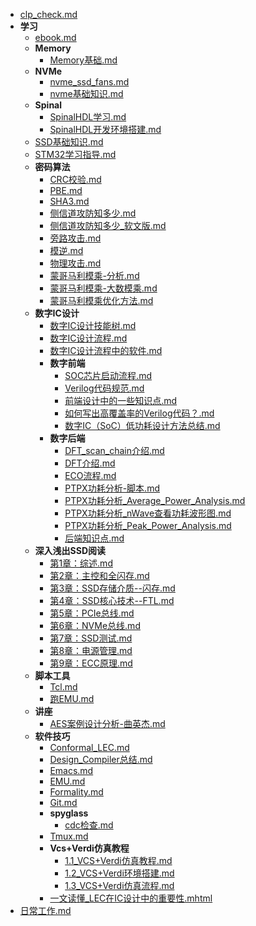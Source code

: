 - [clp_check.md](clp_check.md)
- **学习**
  - [ebook.md](学习\ebook.md)
  - **Memory**
    - [Memory基础.md](学习\Memory\Memory基础.md)
  - **NVMe**
    - [nvme_ssd_fans.md](学习\NVMe\nvme_ssd_fans.md)
    - [nvme基础知识.md](学习\NVMe\nvme基础知识.md)
  - **Spinal**
    - [SpinalHDL学习.md](学习\Spinal\SpinalHDL学习.md)
    - [SpinalHDL开发环境搭建.md](学习\Spinal\SpinalHDL开发环境搭建.md)
  - [SSD基础知识.md](学习\SSD基础知识.md)
  - [STM32学习指导.md](学习\STM32学习指导.md)
  - **密码算法**
    - [CRC校验.md](学习\密码算法\CRC校验.md)
    - [PBE.md](学习\密码算法\PBE.md)
    - [SHA3.md](学习\密码算法\SHA3.md)
    - [侧信道攻防知多少.md](学习\密码算法\侧信道攻防知多少.md)
    - [侧信道攻防知多少_软文版.md](学习\密码算法\侧信道攻防知多少_软文版.md)
    - [旁路攻击.md](学习\密码算法\旁路攻击.md)
    - [模逆.md](学习\密码算法\模逆.md)
    - [物理攻击.md](学习\密码算法\物理攻击.md)
    - [蒙哥马利模乘-分析.md](学习\密码算法\蒙哥马利模乘-分析.md)
    - [蒙哥马利模乘-大数模乘.md](学习\密码算法\蒙哥马利模乘-大数模乘.md)
    - [蒙哥马利模乘优化方法.md](学习\密码算法\蒙哥马利模乘优化方法.md)
  - **数字IC设计**
    - [数字IC设计技能树.md](学习\数字IC设计\数字IC设计技能树.md)
    - [数字IC设计流程.md](学习\数字IC设计\数字IC设计流程.md)
    - [数字IC设计流程中的软件.md](学习\数字IC设计\数字IC设计流程中的软件.md)
    - **数字前端**
      - [SOC芯片启动流程.md](学习\数字IC设计\数字前端\SOC芯片启动流程.md)
      - [Verilog代码规范.md](学习\数字IC设计\数字前端\Verilog代码规范.md)
      - [前端设计中的一些知识点.md](学习\数字IC设计\数字前端\前端设计中的一些知识点.md)
      - [如何写出高覆盖率的Verilog代码？.md](学习\数字IC设计\数字前端\如何写出高覆盖率的Verilog代码？.md)
      - [数字IC（SoC）低功耗设计方法总结.md](学习\数字IC设计\数字前端\数字IC（SoC）低功耗设计方法总结.md)
    - **数字后端**
      - [DFT_scan_chain介绍.md](学习\数字IC设计\数字后端\DFT_scan_chain介绍.md)
      - [DFT介绍.md](学习\数字IC设计\数字后端\DFT介绍.md)
      - [ECO流程.md](学习\数字IC设计\数字后端\ECO流程.md)
      - [PTPX功耗分析-脚本.md](学习\数字IC设计\数字后端\PTPX功耗分析-脚本.md)
      - [PTPX功耗分析_Average_Power_Analysis.md](学习\数字IC设计\数字后端\PTPX功耗分析_Average_Power_Analysis.md)
      - [PTPX功耗分析_nWave查看功耗波形图.md](学习\数字IC设计\数字后端\PTPX功耗分析_nWave查看功耗波形图.md)
      - [PTPX功耗分析_Peak_Power_Analysis.md](学习\数字IC设计\数字后端\PTPX功耗分析_Peak_Power_Analysis.md)
      - [后端知识点.md](学习\数字IC设计\数字后端\后端知识点.md)
  - **深入浅出SSD阅读**
    - [第1章：综述.md](学习\深入浅出SSD阅读\第1章：综述.md)
    - [第2章：主控和全闪存.md](学习\深入浅出SSD阅读\第2章：主控和全闪存.md)
    - [第3章：SSD存储介质--闪存.md](学习\深入浅出SSD阅读\第3章：SSD存储介质--闪存.md)
    - [第4章：SSD核心技术--FTL.md](学习\深入浅出SSD阅读\第4章：SSD核心技术--FTL.md)
    - [第5章：PCIe总线.md](学习\深入浅出SSD阅读\第5章：PCIe总线.md)
    - [第6章：NVMe总线.md](学习\深入浅出SSD阅读\第6章：NVMe总线.md)
    - [第7章：SSD测试.md](学习\深入浅出SSD阅读\第7章：SSD测试.md)
    - [第8章：电源管理.md](学习\深入浅出SSD阅读\第8章：电源管理.md)
    - [第9章：ECC原理.md](学习\深入浅出SSD阅读\第9章：ECC原理.md)
  - **脚本工具**
    - [Tcl.md](学习\脚本工具\Tcl.md)
    - [跑EMU.md](学习\脚本工具\跑EMU.md)
  - **讲座**
    - [AES案例设计分析-曲英杰.md](学习\讲座\AES案例设计分析-曲英杰.md)
  - **软件技巧**
    - [Conformal_LEC.md](学习\软件技巧\Conformal_LEC.md)
    - [Design_Compiler总结.md](学习\软件技巧\Design_Compiler总结.md)
    - [Emacs.md](学习\软件技巧\Emacs.md)
    - [EMU.md](学习\软件技巧\EMU.md)
    - [Formality.md](学习\软件技巧\Formality.md)
    - [Git.md](学习\软件技巧\Git.md)
    - **spyglass**
      - [cdc检查.md](学习\软件技巧\spyglass\cdc检查.md)
    - [Tmux.md](学习\软件技巧\Tmux.md)
    - **Vcs+Verdi仿真教程**
      - [1.1_VCS+Verdi仿真教程.md](学习\软件技巧\Vcs+Verdi仿真教程\1.1_VCS+Verdi仿真教程.md)
      - [1.2_VCS+Verdi环境搭建.md](学习\软件技巧\Vcs+Verdi仿真教程\1.2_VCS+Verdi环境搭建.md)
      - [1.3_VCS+Verdi仿真流程.md](学习\软件技巧\Vcs+Verdi仿真教程\1.3_VCS+Verdi仿真流程.md)
    - [一文读懂_LEC在IC设计中的重要性.mhtml](学习\软件技巧\一文读懂_LEC在IC设计中的重要性.mhtml)
- [日常工作.md](日常工作.md)
